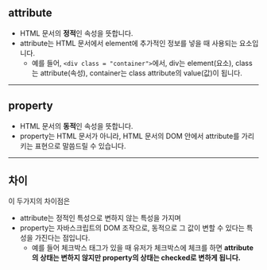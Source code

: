 
## attribute

- HTML 문서의 **정적**인 속성을 뜻합니다. 
- attribute는 HTML 문서에서 element에 추가적인 정보를 넣을 때 사용되는 요소입니다.
    - 예를 들어, ```<div class = "container">```에서, div는 element(요소), class는 attribute(속성), container는 class attribute의 value(값)이 됩니다.

---

## property

- HTML 문서의 **동적**인 속성을 뜻합니다.
- property는 HTML 문서가 아니라, HTML 문서의 DOM 안에서 attribute를 가리키는 표현으로 말씀드릴 수 있습니다.

---

## 차이

이 두가지의 차이점은
 - attribute는 정적인 특성으로 변하지 않는 특성을 가지며
 - property는 자바스크립트의 DOM 조작으로, 동적으로 그 값이 변할 수 있다는 특성을 가진다는 점입니다.
    - 예를 들어 체크박스 태그가 있을 때 유저가 체크박스에 체크를 하면 **attribute의 상태는 변하지 않지만 property의 상태는 checked로 변하게 됩니다.**

